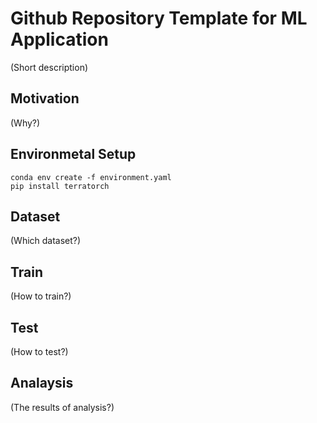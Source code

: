 # Github Repository Template for ML Application
(Short description)

## Motivation
(Why?)

## Environmetal Setup
```
conda env create -f environment.yaml
pip install terratorch
```
## Dataset
(Which dataset?)

## Train
(How to train?)

## Test
(How to test?)

## Analaysis
(The results of analysis?)
